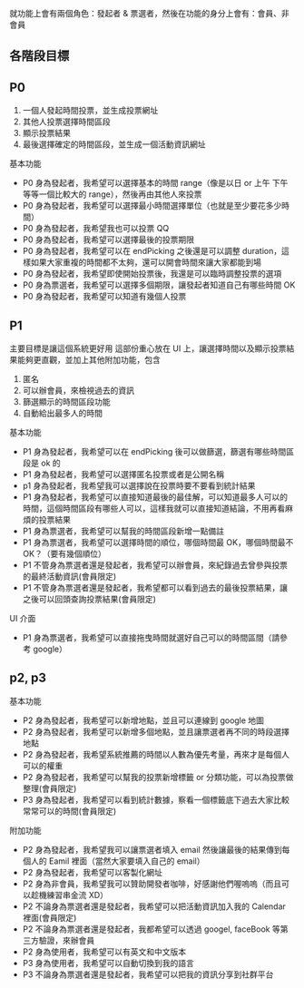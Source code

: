 就功能上會有兩個角色：發起者 & 票選者，然後在功能的身分上會有：會員、非會員
## 各階段目標



## P0
1. 一個人發起時間投票，並生成投票網址
2. 其他人投票選擇時間區段
3. 顯示投票結果
4. 最後選擇確定的時間區段，並生成一個活動資訊網址

基本功能
- P0 身為發起者，我希望可以選擇基本的時間 range（像是以日 or 上午 下午 等等一個比較大的 range），然後再由其他人來投票
- P0 身為發起者，我希望可以選擇最小時間選擇單位（也就是至少要花多少時間）
- P0 身為發起者，我希望我也可以投票 QQ
- P0 身為發起者，我希望可以選擇最後的投票期限
- P0 身為發起者，我希望可以在 endPicking 之後還是可以調整 duration，這樣如果大家重複的時間都不太夠，還可以開會時間來讓大家都能到場
- P0 身為發起者，我希望即使開始投票後，我還是可以臨時調整投票的選項
- P0 身為票選者，我希望可以選擇多個期限，讓發起者知道自己有哪些時間 OK
- P0 身為發起者，我希望可以知道有幾個人投票



## P1
主要目標是讓這個系統更好用
這部份重心放在 UI 上，讓選擇時間以及顯示投票結果能夠更直觀，並加上其他附加功能，包含
1. 匿名
2. 可以辦會員，來檢視過去的資訊
3. 篩選顯示的時間區段功能
4. 自動給出最多人的時間

基本功能
- P1 身為發起者，我希望可以在 endPicking 後可以做篩選，篩選有哪些時間區段是 ok 的
- P1 身為發起者，我希望可以選擇匿名投票或者是公開名稱
- p1 身為發起者，我希望我可以選擇說在投票時要不要看到統計結果
- P1 身為發起者，我希望可以直接知道最後的最佳解，可以知道最多人可以的時間，這個時間區段有哪些人可以，這樣我就可以直接知道結論，不用再看麻煩的投票結果
- P1 身為票選者，我希望可以幫我的時間區段新增一點備註
- P1 身為票選者，我希望可以選擇時間的順位，哪個時間最 OK，哪個時間最不 OK？（要有幾個順位）
- P1 不管身為票選者還是發起者，我希望可以辦會員，來紀錄過去曾參與投票的最終活動資訊(會員限定)
- P1 不管身為票選者還是發起者，我希望都可以看到過去的最後投票結果，讓之後可以回頭查詢投票結果(會員限定)

UI 介面
- P1 身為票選者，我希望可以直接拖曳時間就選好自己可以的時間區間（請參考 google）

## p2, p3
基本功能

- P2 身為發起者，我希望可以新增地點，並且可以連線到 google 地圖
- P2 身為發起者，我希望可以新增多個地點，並且讓票選者再不同的時段選擇地點
- P2 身為發起者，我希望系統推薦的時間以人數為優先考量，再來才是每個人可以的權重
- P2 身為發起者，我希望可以幫我的投票新增標籤 or 分類功能，可以為投票做整理(會員限定)
- P3 身為發起者，我希望可以看到統計數據，察看一個標籤底下過去大家比較常常可以的時間(會員限定)

附加功能
- P2 身為發起者，我希望我可以讓票選者填入 email 然後讓最後的結果傳到每個人的 Eamil 裡面（當然大家要填入自己的 email）
- P2 身為發起者，我希望可以客製化網址
- P2 身為非會員，我希望我可以贊助開發者咖啡，好感謝他們喔嗚嗚（而且可以趁機練習串金流 XD）
- P2 不論身為票選者還是發起者，我希望可以把活動資訊加入我的 Calendar 裡面(會員限定)
- P2 不論身為票選者還是發起者，我都希望可以透過 googel, faceBook 等第三方驗證，來辦會員
- P2 身為使用者，我希望可以有英文和中文版本
- P3 身為使用者，我希望可以自動切換到我的語言
- P3 不論身為票選者還是發起者，我希望可以把我的資訊分享到社群平台









